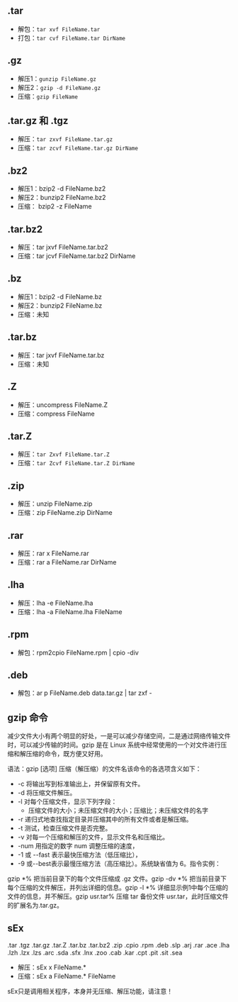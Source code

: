 ## .tar 
- 解包：`tar xvf FileName.tar`
- 打包：`tar cvf FileName.tar DirName`


## .gz
- 解压1：`gunzip FileName.gz`
- 解压2：`gzip -d FileName.gz`
- 压缩：`gzip FileName`

## .tar.gz 和 .tgz
- 解压：`tar zxvf FileName.tar.gz`
- 压缩：`tar zcvf FileName.tar.gz DirName`


## .bz2
- 解压1：bzip2 -d FileName.bz2
- 解压2：bunzip2 FileName.bz2
- 压缩： bzip2 -z FileName

## .tar.bz2
- 解压：tar jxvf FileName.tar.bz2
- 压缩：tar jcvf FileName.tar.bz2 DirName


## .bz
- 解压1：bzip2 -d FileName.bz
- 解压2：bunzip2 FileName.bz
- 压缩：未知

## .tar.bz
- 解压：tar jxvf FileName.tar.bz
- 压缩：未知


## .Z
- 解压：uncompress FileName.Z
- 压缩：compress FileName

## .tar.Z
- 解压：`tar Zxvf FileName.tar.Z`
- 压缩：`tar Zcvf FileName.tar.Z DirName`


## .zip
- 解压：unzip FileName.zip
- 压缩：zip FileName.zip DirName


## .rar
- 解压：rar x FileName.rar
- 压缩：rar a FileName.rar DirName


## .lha
- 解压：lha -e FileName.lha
- 压缩：lha -a FileName.lha FileName


## .rpm
- 解包：rpm2cpio FileName.rpm | cpio -div

## .deb
- 解包：ar p FileName.deb data.tar.gz | tar zxf -

## gzip 命令 
减少文件大小有两个明显的好处，一是可以减少存储空间，二是通过网络传输文件时，可以减少传输的时间。gzip 是在 Linux 系统中经常使用的一个对文件进行压缩和解压缩的命令，既方便又好用。

语法：gzip [选项] 压缩（解压缩）的文件名该命令的各选项含义如下：

- -c 将输出写到标准输出上，并保留原有文件。
- -d 将压缩文件解压。
- -l 对每个压缩文件，显示下列字段：
   - 压缩文件的大小；未压缩文件的大小；压缩比；未压缩文件的名字
- -r 递归式地查找指定目录并压缩其中的所有文件或者是解压缩。
- -t 测试，检查压缩文件是否完整。
- -v 对每一个压缩和解压的文件，显示文件名和压缩比。
- -num 用指定的数字 num 调整压缩的速度，
- -1 或 --fast 表示最快压缩方法（低压缩比），
- -9 或--best表示最慢压缩方法（高压缩比）。系统缺省值为 6。指令实例：

gzip *% 把当前目录下的每个文件压缩成 .gz 文件。gzip -dv *% 把当前目录下每个压缩的文件解压，并列出详细的信息。gzip -l *% 详细显示例1中每个压缩的文件的信息，并不解压。gzip usr.tar% 压缩 tar 备份文件 usr.tar，此时压缩文件的扩展名为.tar.gz。


## sEx

.tar .tgz .tar.gz .tar.Z .tar.bz .tar.bz2 .zip .cpio .rpm .deb .slp .arj .rar .ace .lha .lzh .lzx .lzs .arc .sda .sfx .lnx .zoo .cab .kar .cpt .pit .sit .sea
- 解压：sEx x FileName.*
- 压缩：sEx a FileName.* FileName

sEx只是调用相关程序，本身并无压缩、解压功能，请注意！